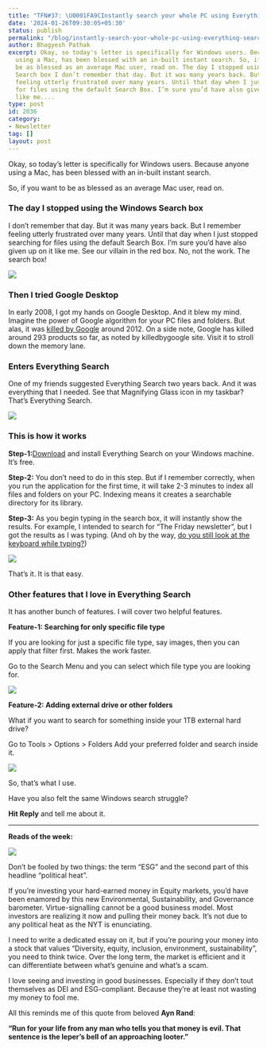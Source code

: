 ```yaml
---
title: "TFN#37: \U0001FA9CInstantly search your whole PC using Everything Search"
date: '2024-01-26T09:30:05+05:30'
status: publish
permalink: "/blog/instantly-search-your-whole-pc-using-everything-search"
author: Bhagyesh Pathak
excerpt: Okay, so today's letter is specifically for Windows users. Because anyone
  using a Mac, has been blessed with an in-built instant search. So, if you want to
  be as blessed as an average Mac user, read on. The day I stopped using the Windows
  Search box I don’t remember that day. But it was many years back. But I remember
  feeling utterly frustrated over many years. Until that day when I just stopped searching
  for files using the default Search Box. I’m sure you’d have also given up on it
  like me....
type: post
id: 2036
category:
- Newsletter
tag: []
layout: post
---
```


Okay, so today’s letter is specifically for Windows users. Because anyone using a Mac, has been blessed with an in-built instant search.

So, if you want to be as blessed as an average Mac user, read on.

### The day I stopped using the Windows Search box

I don’t remember that day. But it was many years back. But I remember feeling utterly frustrated over many years. Until that day when I just stopped searching for files using the default Search Box. I’m sure you’d have also given up on it like me. See our villain in the red box. No, not the work. The search box!

![](https://embed.filekitcdn.com/e/tkwVjiL2WnM6sb9P2ZThes/hTPoUrY7N2YkDwdLFGhBcN)

### Then I tried Google Desktop

In early 2008, I got my hands on Google Desktop. And it blew my mind. Imagine the power of Google algorithm for your PC files and folders. But alas, it was [killed by Google](https://killedbygoogle.com/) around 2012. On a side note, Google has killed around 293 products so far, as noted by killedbygoogle site. Visit it to stroll down the memory lane.

### Enters Everything Search

One of my friends suggested Everything Search two years back. And it was everything that I needed. See that Magnifying Glass icon in my taskbar? That’s Everything Search.

![](https://embed.filekitcdn.com/e/tkwVjiL2WnM6sb9P2ZThes/jwJ8TbBoaUwyyhDx6i1Zmq)

### This is how it works

**Step-1:**[Download](https://www.voidtools.com/) and install Everything Search on your Windows machine. It’s free.

**Step-2:** You don’t need to do in this step. But if I remember correctly, when you run the application for the first time, it will take 2-3 minutes to index all files and folders on your PC. Indexing means it creates a searchable directory for its library.

**Step-3:** As you begin typing in the search box, it will instantly show the results. For example, I intended to search for “The Friday newsletter”, but I got the results as I was typing. (And oh by the way, [do you still look at the keyboard while typing?](https://bhagyeshpathak.com/blog/tfn9-do-you-look-at-the-keyboard-while-typing/))

![](https://embed.filekitcdn.com/e/tkwVjiL2WnM6sb9P2ZThes/2gXq5jym868PF99aDp47Zv)

That’s it. It is that easy.

### Other features that I love in Everything Search

It has another bunch of features. I will cover two helpful features.

**Feature-1: Searching for only specific file type**

If you are looking for just a specific file type, say images, then you can apply that filter first. Makes the work faster.

Go to the Search Menu and you can select which file type you are looking for.

![](https://embed.filekitcdn.com/e/tkwVjiL2WnM6sb9P2ZThes/gRhLnuvQWnkWaJhm2SWLMQ)

**Feature-2: Adding external drive or other folders**

What if you want to search for something inside your 1TB external hard drive?

Go to Tools > Options > Folders Add your preferred folder and search inside it.

![](https://embed.filekitcdn.com/e/tkwVjiL2WnM6sb9P2ZThes/iF7YdMShukh89gRz93fCN)

So, that’s what I use.

Have you also felt the same Windows search struggle?

**Hit Reply** and tell me about it.

---

**Reads of the week:**

[![](https://embed.filekitcdn.com/e/tkwVjiL2WnM6sb9P2ZThes/5XVEBfFmYFsaPB6u2BPiMa)](https://www.nytimes.com/2024/01/19/business/esg-funds-withdrawals.html)

Don’t be fooled by two things: the term “ESG” and the second part of this headline “political heat”.

If you’re investing your hard-earned money in Equity markets, you’d have been enamored by this new Environmental, Sustainability, and Governance barometer. Virtue-signalling cannot be a good business model. Most investors are realizing it now and pulling their money back. It’s not due to any political heat as the NYT is enunciating.

I need to write a dedicated essay on it, but if you’re pouring your money into a stock that values “Diversity, equity, inclusion, environment, sustainability”, you need to think twice. Over the long term, the market is efficient and it can differentiate between what’s genuine and what’s a scam.

I love seeing and investing in good businesses. Especially if they don’t tout themselves as DEI and ESG-compliant. Because they’re at least not wasting my money to fool me.

All this reminds me of this quote from beloved **Ayn Rand**:

**“Run for your life from any man who tells you that money is evil. That sentence is the leper’s bell of an approaching looter.”**